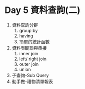 # Day 5 資料查詢\(二\)

1. 資料查詢分群
   1. group by
   2. having
   3. 簡單的統計函數
2. 資料表關聯與串接
   1. inner join
   2. left/ right join
   3. outer join
   4. union
3. 子查詢-Sub Query
4. 動手做-禮物清單報表

